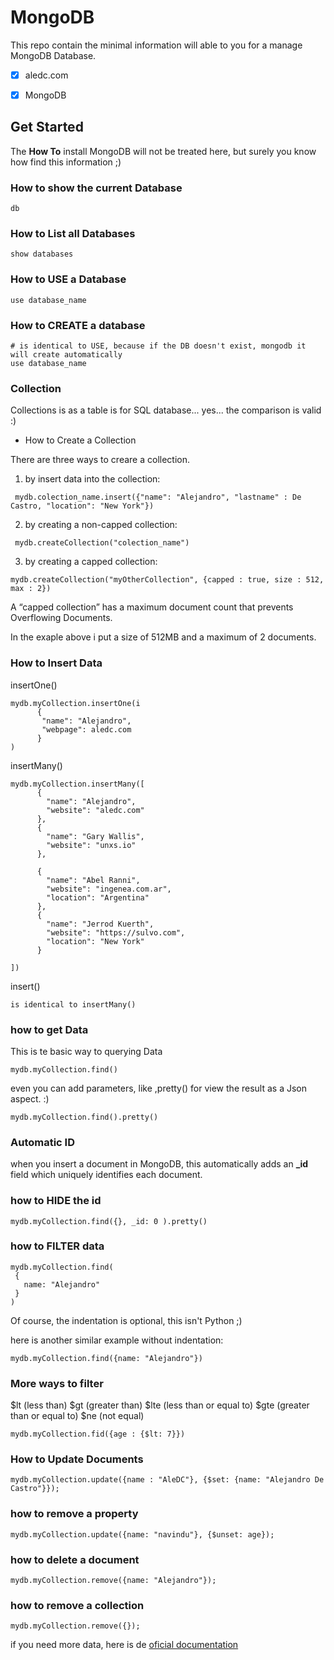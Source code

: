 # MongoDB
This repo contain the minimal information will able to you for a manage MongoDB Database.


- [x] aledc.com
- [x] MongoDB


## Get Started


The __How To__ install MongoDB will not be treated here, but surely you know how find this information ;)



###  How to show the current Database

```
db
```

### How to List all Databases

```
show databases
```


###  How to USE a Database

```
use database_name
```
### How to CREATE a database

```
# is identical to USE, because if the DB doesn't exist, mongodb it will create automatically
use database_name
```

### Collection 

Collections is as a table is for SQL database...  yes... the comparison is valid :)


* How to Create a Collection

There are three ways to creare a collection. 

1. by insert data into the collection:
```
 mydb.colection_name.insert({"name": "Alejandro", "lastname" : De Castro, "location": "New York"})
```
2. by creating a non-capped collection:
```
 mydb.createCollection("colection_name")
```
3. by creating a capped collection:
```
mydb.createCollection("myOtherCollection", {capped : true, size : 512, max : 2})
```

A “capped collection” has a maximum document count that prevents Overflowing Documents.

In the exaple above i put a size of 512MB and a maximum of 2 documents.


### How to Insert Data




insertOne()
```
mydb.myCollection.insertOne(i
      {
       "name": "Alejandro", 
       "webpage": aledc.com
      }
)

```

insertMany()
```
mydb.myCollection.insertMany([
      {
        "name": "Alejandro", 
        "website": "aledc.com"
      },
      {
        "name": "Gary Wallis", 
        "website": "unxs.io"
      },
    
      {
        "name": "Abel Ranni", 
        "website": "ingenea.com.ar",
        "location": "Argentina"
      },
      {
        "name": "Jerrod Kuerth", 
        "website": "https://sulvo.com",
        "location": "New York"
      }      
      
])
```


insert()
```
is identical to insertMany()
```


### how to get Data



This is te basic way to querying Data
```
mydb.myCollection.find()
```

even you can add parameters, like ,pretty() for view the result as a Json aspect.  :)
```
mydb.myCollection.find().pretty()
```

### Automatic ID

when you insert a document in MongoDB, this automatically adds an **_id** field which uniquely identifies each document.

### how to HIDE the id
```
mydb.myCollection.find({}, _id: 0 ).pretty()
```

### how to FILTER data

```
mydb.myCollection.find(
 {
   name: "Alejandro"
 }
)
```
Of course, the indentation is optional, this isn't Python  ;)

here is another similar example without indentation:
```
mydb.myCollection.find({name: "Alejandro"})
```

### More ways to filter

$lt  (less than)
$gt (greater than)
$lte (less than or equal to)
$gte (greater than or equal to)
$ne (not equal)
```
mydb.myCollection.fid({age : {$lt: 7}})
```



### How to Update Documents

```
mydb.myCollection.update({name : "AleDC"}, {$set: {name: "Alejandro De Castro"}});
```

### how to remove a property
```
mydb.myCollection.update({name: "navindu"}, {$unset: age});
```

### how to delete a document
```
mydb.myCollection.remove({name: "Alejandro"});
```

### how to remove a collection
```
mydb.myCollection.remove({});
```

if you need more data, here is de [oficial documentation](https://docs.mongodb.com/)


